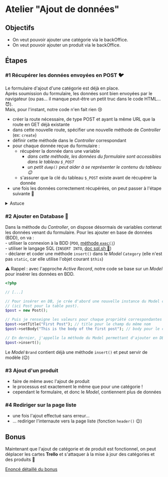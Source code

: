 # Atelier "Ajout de données"

## Objectifs

- On veut pouvoir ajouter une catégorie via le backOffice.
- On veut pouvoir ajouter un produit via le backOffice.

## Étapes

### #1 Récupérer les données envoyées en POST :bird:

Le formulaire d'ajout d'une catégorie est déjà en place.  
Après soumission du formulaire, les données sont bien envoyées par le navigateur (ou pas... il manque peut-être un petit truc dans le code HTML... :smiling_imp:).  
Mais, pour l'instant, notre code n'en fait rien :cry:

- créer la route nécessaire, de type POST et ayant la même URL que la route en GET déjà existante
- dans cette nouvelle route, spécifier une nouvelle méthode de _Controller_ (ex: `create`)
- définir cette méthode dans le _Controller_ correspondant
- pour chaque donnée reçue du formulaire :
  - récupérer la donnée dans une variable
    - _dans cette méthode, les données du formulaire sont accessibles dans le tableau `$_POST`_
    - _un petit `dump()` peut aider à se représenter le contenu du tableau :wink:_
  - s'assurer que la clé du tableau `$_POST` existe avant de récupérer la donnée
- une fois les données correctement récupérées, on peut passer à l'étape suivante :tada:

<details><summary>Astuce</summary>

Si vous ne la connaissez pas déjà, la [fonction `filter_input`](https://www.php.net/manual/fr/function.filter-input.php) de PHP peut être très utile pour récupérer simplement les données transportées en GET ou en POST.

**Exemple avec une donnée `name` envoyée en GET**

```php
<?php
// [...]

$name = filter_input(INPUT_GET, 'name');
```

**Exemple avec une donnée `name` envoyée en POST**

```php
<?php
// [...]

$name = filter_input(INPUT_POST, 'name');
```

Et avec un peu d'expérience et de curiosité, vous pourrez même ajouter un « filtre personnalisé » pour vous assurer de récupérer, par exemple, un int, un float, un email ou une URL :ok_hand:
  
</details>

### #2 Ajouter en Database :floppy_disk:

Dans la méthode du _Controller_, on dispose désormais de variables contenat les données venant du formulaire.
Pour les ajouter en base de données (BDD), on va :  
\- utiliser la connexion à la BDD (`PDO`, [méthode `exec()`](https://www.php.net/manual/fr/pdo.exec))  
\- utiliser le langage SQL (`INSERT INTO`, [doc sql.sh :eyes:](https://sql.sh/cours/insert-into))  
\- déclarer et coder une méthode `insert()` dans le _Model_ `Category` (elle n'est pas `static`, car elle utilise l'objet courant `$this`)

:warning: Rappel : avec l'approche _Active Record_, notre code se base sur un _Model_ pour insérer les données en BDD.

```php
<?php

// [...]

// Pour insérer en DB, je crée d'abord une nouvelle instance du Model correspondant
// (ici Post pour la table post).
$post = new Post();

// Puis je renseigne les valeurs pour chaque propriété correspondantes dans l'instance.
$post->setTitle("First Post"); // title pour le champ du même nom
$post->setBody("This is the body of the first post"); // body pour le champ du même nom

// En dernier, j'appelle la méthode du Model permettant d'ajouter en DB.
$post->insert();
```

Le _Model_ `Brand` contient déjà une méthode `insert()` et peut servir de modèle (:wink:)

### #3 Ajout d'un produit

- faire de même avec l'ajout de produit
- le processus est exactement le même que pour une catégorie !
- cependant le formulaire, et donc le _Model_, contiennent plus de données

### #4 Rediriger sur la page liste

- une fois l'ajout effectué sans erreur…
- … rediriger l'internaute vers la page liste (fonction `header()` :wink:)

## Bonus

Maintenant que l'ajout de catégorie et de produit est fonctionnel, on peut déplacer les cartes **Trello** et s'attaquer à la mise à jour des catégories et des produits :champagne:

[Enoncé détaillé du bonus](bonus.md)
